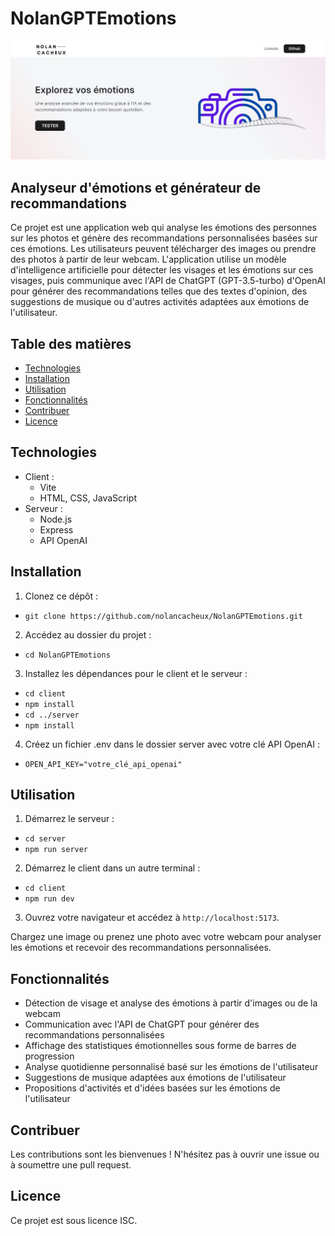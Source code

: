 # NolanGPTEmotions

<img src="/client/photos/explication1.JPG" alt="Explication"/>

## Analyseur d'émotions et générateur de recommandations

Ce projet est une application web qui analyse les émotions des personnes sur les photos et génère des recommandations personnalisées basées sur ces émotions. Les utilisateurs peuvent télécharger des images ou prendre des photos à partir de leur webcam. L'application utilise un modèle d'intelligence artificielle pour détecter les visages et les émotions sur ces visages, puis communique avec l'API de ChatGPT (GPT-3.5-turbo) d'OpenAI pour générer des recommandations telles que des textes d'opinion, des suggestions de musique ou d'autres activités adaptées aux émotions de l'utilisateur.

## Table des matières

- [Technologies](#technologies)
- [Installation](#installation)
- [Utilisation](#utilisation)
- [Fonctionnalités](#fonctionnalités)
- [Contribuer](#contribuer)
- [Licence](#licence)

## Technologies

- Client :
  - Vite
  - HTML, CSS, JavaScript
- Serveur :
  - Node.js
  - Express
  - API OpenAI

## Installation

1. Clonez ce dépôt :
- `git clone https://github.com/nolancacheux/NolanGPTEmotions.git`

2. Accédez au dossier du projet :
- `cd NolanGPTEmotions`

3. Installez les dépendances pour le client et le serveur :

- `cd client`
- `npm install`
- `cd ../server`
- `npm install`

4. Créez un fichier .env dans le dossier server avec votre clé API OpenAI :
- `OPEN_API_KEY="votre_clé_api_openai"`


## Utilisation

1. Démarrez le serveur :
- `cd server`
- `npm run server`

2. Démarrez le client dans un autre terminal :
- `cd client`
- `npm run dev`

3. Ouvrez votre navigateur et accédez à `http://localhost:5173`.

Chargez une image ou prenez une photo avec votre webcam pour analyser les émotions et recevoir des recommandations personnalisées.

## Fonctionnalités

- Détection de visage et analyse des émotions à partir d'images ou de la webcam
- Communication avec l'API de ChatGPT pour générer des recommandations personnalisées
- Affichage des statistiques émotionnelles sous forme de barres de progression
- Analyse quotidienne personnalisé basé sur les émotions de l'utilisateur
- Suggestions de musique adaptées aux émotions de l'utilisateur
- Propositions d'activités et d'idées basées sur les émotions de l'utilisateur

## Contribuer

Les contributions sont les bienvenues ! N'hésitez pas à ouvrir une issue ou à soumettre une pull request.

## Licence

Ce projet est sous licence ISC.